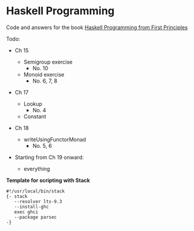 # Haskell Programming

Code and answers for the book [Haskell Programming from First Principles](http://haskellbook.com/)

Todo:
* Ch 15
  * Semigroup exercise
    * No. 10
  * Monoid exercise
    * No. 6, 7, 8

* Ch 17
  * Lookup
    * No. 4
  * Constant

* Ch 18
  * writeUsingFunctorMonad
    * No. 5, 6

* Starting from Ch 19 onward:
  * everything

__Template for scripting with Stack__

```
#!/usr/local/bin/stack
{- stack 
   --resolver lts-9.3 
   --install-ghc 
   exec ghci
   --package parsec
-}
```

